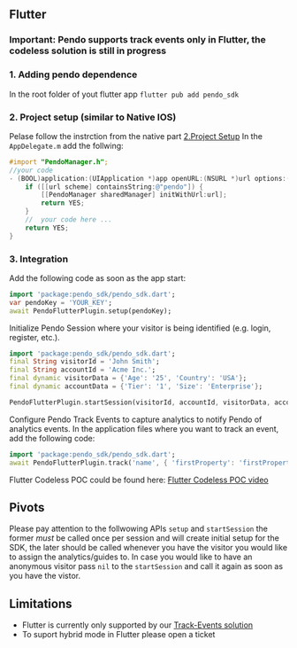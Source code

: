
## Flutter
### Important: Pendo supports track events only in Flutter, the codeless solution is still in progress
### 1. Adding pendo dependence 
In the root folder of yout flutter app
`flutter pub add pendo_sdk`

### 2. Project setup (similar to Native IOS)
Pelase follow the instrction from the native part [2.Project Setup](#project-setup_anchor)
In the `AppDelegate.m` add the follwing:
```objectivec
#import "PendoManager.h";
//your code
- (BOOL)application:(UIApplication *)app openURL:(NSURL *)url options:(NSDictionary<UIApplicationOpenURLOptionsKey,id> *)options {
    if ([[url scheme] containsString:@"pendo"]) {
        [[PendoManager sharedManager] initWithUrl:url];
        return YES;
    }
    //  your code here ...
    return YES;
}
```
### 3. Integration
Add the following code as soon as the app start:
```dart
import 'package:pendo_sdk/pendo_sdk.dart';
var pendoKey = 'YOUR_KEY';
await PendoFlutterPlugin.setup(pendoKey);
```

Initialize Pendo Session where your visitor is being identified (e.g. login, register, etc.).
```dart
import 'package:pendo_sdk/pendo_sdk.dart';
final String visitorId = 'John Smith';
final String accountId = 'Acme Inc.';
final dynamic visitorData = {'Age': '25', 'Country': 'USA'};
final dynamic accountData = {'Tier': '1', 'Size': 'Enterprise'};

PendoFlutterPlugin.startSession(visitorId, accountId, visitorData, accountData);
```

Configure Pendo Track Events to capture analytics to notify Pendo of analytics events.
In the application files where you want to track an event, add the following code:
```dart
import 'package:pendo_sdk/pendo_sdk.dart';
await PendoFlutterPlugin.track('name', { 'firstProperty': 'firstPropertyValue', 'secondProperty': 'secondPropertyValue'});
```

Flutter Codeless POC could be found here:
[Flutter Codeless POC video](https://user-images.githubusercontent.com/56674958/153876161-c1017a0d-ad5e-4837-9746-4317d1183f18.mov)

## Pivots
Please pay attention to the follwowing APIs ``` setup ``` and ```startSession``` the former *must* be called once per session and will create initial setup for the SDK, the later should be called whenever you have the visitor you would like to assign the analytics/guides to. In case you would like to have an anonymous visitor pass ```nil``` to the ```startSession``` and call it again as soon as you have the vistor. 

## Limitations
* Flutter is currently only supported by our [Track-Events solution](https://support.pendo.io/hc/en-us/articles/360061487572-Pendo-for-Mobile-Track-Events-Solution)
* To suport hybrid mode in Flutter please open a ticket



